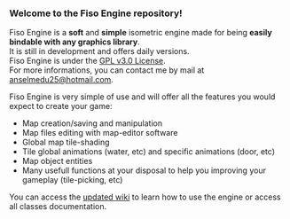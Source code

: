 ### Welcome to the Fiso Engine repository!

Fiso Engine is a **soft** and **simple** isometric engine made for being **easily bindable with any graphics library**.<br/>
It is still in development and offers daily versions.<br/>
Fiso Engine is under the <a href="http://www.gnu.org/licenses/gpl-3.0.en.html">GPL v3.0 License</a>.<br/>
For more informations, you can contact me by mail at anselmedu25@hotmail.com.

Fiso Engine is very simple of use and will offer all the features you would expect to create your game:
* Map creation/saving and manipulation
* Map files editing with map-editor software
* Global map tile-shading
* Tile global animations (water, etc) and specific animations (door, etc)
* Map object entities
* Many usefull functions at your disposal to help you improving your gameplay (tile-picking, etc)

You can access the <a href="https://github.com/AnselmeClergeot/IsometricEngine/wiki/Welcome-to-the-doc!">updated wiki</a> to learn how to use the engine or access all classes documentation.
